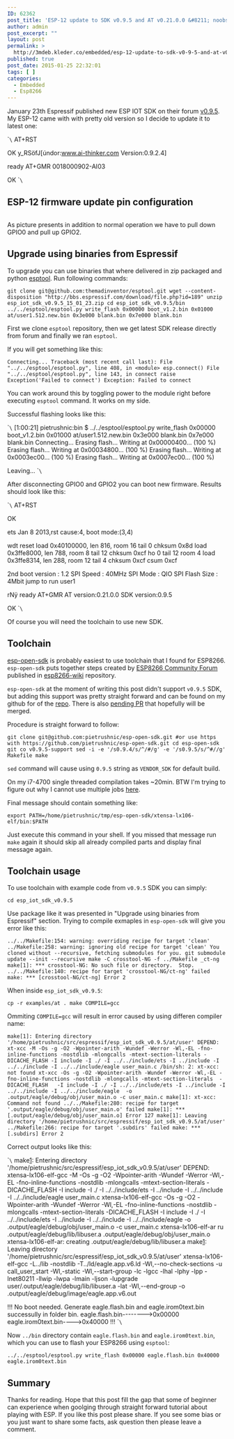 ```yaml
---
ID: 62362
post_title: 'ESP-12 update to SDK v0.9.5 and AT v0.21.0.0 &#8211; noobs tutorial'
author: admin
post_excerpt: ""
layout: post
permalink: >
  http://3mdeb.kleder.co/embedded/esp-12-update-to-sdk-v0-9-5-and-at-v0-21-0-0-noobs-tutorial/
published: true
post_date: 2015-01-25 22:32:01
tags: [ ]
categories:
  - Embedded
  - Esp8266
---
```

January 23th Espressif published new ESP IOT SDK on their forum [v0.9.5][1]. My ESP-12 came with with pretty old version so I decide to update it to latest one:

\``\` AT+RST

OK y_RSöfJ[úndor:www.ai-thinker.com Version:0.9.2.4]

ready AT+GMR 0018000902-AI03

OK \``\`

## ESP-12 firmware update pin configuration

<a class="fancybox" rel="group" href="/assets/images/esp-12-update.jpg"><img src="/assets/images/esp-12-update.jpg" alt="" /></a>

As picture presents in addition to normal operation we have to pull down GPIO0 and pull up GPIO2.

## Upgrade using binaries from Espressif

To upgrade you can use binaries that where delivered in zip packaged and python [esptool](). Run following commands:

`git clone git@github.com:themadinventor/esptool.git
wget --content-disposition "http://bbs.espressif.com/download/file.php?id=189"
unzip esp_iot_sdk_v0.9.5_15_01_23.zip
cd esp_iot_sdk_v0.9.5/bin
../../esptool/esptool.py write_flash 0x00000 boot_v1.2.bin 0x01000 at/user1.512.new.bin 0x3e000 blank.bin 0x7e000 blank.bin`

First we clone `esptool` repository, then we get latest SDK release directly from forum and finally we ran `esptool`.

If you will get something like this:

`Connecting...
Traceback (most recent call last):
  File "../../esptool/esptool.py", line 408, in <module>
    esp.connect()
  File "../../esptool/esptool.py", line 143, in connect
    raise Exception('Failed to connect')
Exception: Failed to connect`

You can work around this by toggling power to the module right before executing `esptool` command. It works on my side.

Successful flashing looks like this:

\``\` [1:00:21] pietrushnic:bin $ ../../esptool/esptool.py write_flash 0x00000 boot_v1.2.bin 0x01000 at/user1.512.new.bin 0x3e000 blank.bin 0x7e000 blank.bin Connecting... Erasing flash... Writing at 0x00000400... (100 %) Erasing flash... Writing at 0x00034800... (100 %) Erasing flash... Writing at 0x0003ec00... (100 %) Erasing flash... Writing at 0x0007ec00... (100 %)

Leaving... \``\`

After disconnecting GPIO0 and GPIO2 you can boot new firmware. Results should look like this:

\``\` AT+RST

OK

ets Jan 8 2013,rst cause:4, boot mode:(3,4)

wdt reset load 0x40100000, len 816, room 16 tail 0 chksum 0x8d load 0x3ffe8000, len 788, room 8 tail 12 chksum 0xcf ho 0 tail 12 room 4 load 0x3ffe8314, len 288, room 12 tail 4 chksum 0xcf csum 0xcf

2nd boot version : 1.2 SPI Speed : 40MHz SPI Mode : QIO SPI Flash Size : 4Mbit jump to run user1

rNÿ ready AT+GMR AT version:0.21.0.0 SDK version:0.9.5

OK \``\`

Of course you will need the toolchain to use new SDK.

## Toolchain

[esp-open-sdk][2] is probably easiest to use toolchain that I found for ESP8266. `esp-open-sdk` puts together steps created by [ESP8266 Community Forum][3] published in [esp8266-wiki][4] repository.

`esp-open-sdk` at the moment of writing this post didn't support `v0.9.5` SDK, but adding this support was pretty straight forward and can be found on my github for of the [repo][5]. There is also [pending PR][6] that hopefully will be merged.

Procedure is straight forward to follow:

`git clone git@github.com:pietrushnic/esp-open-sdk.git #or use https with https://github.com/pietrushnic/esp-open-sdk.git
cd esp-open-sdk
git co v0.9.5-support
sed -i -e '/s0.9.4/s/^/#/g' -e '/s0.9.5/s/^#//g' Makefile
make`

`sed` command will cause using `0.9.5` string as `VENDOR_SDK` for default build.

On my i7-4700 single threaded compilation takes ~20min. BTW I'm trying to figure out why I cannot use multiple jobs [here][7].

Final message should contain something like:

`export PATH=/home/pietrushnic/tmp/esp-open-sdk/xtensa-lx106-elf/bin:$PATH`

Just execute this command in your shell. If you missed that message run `make` again it should skip all already compiled parts and display final message again.

## Toolchain usage

To use toolchain with example code from `v0.9.5` SDK you can simply:

`cd esp_iot_sdk_v0.9.5`

Use package like it was presented in "Upgrade using binaries from Espressif" section. Trying to compile exmaples in `esp-open-sdk` will give you error like this:

`../../Makefile:154: warning: overriding recipe for target 'clean'
../Makefile:258: warning: ignoring old recipe for target 'clean'
You cloned without --recursive, fetching submodules for you.
git submodule update --init --recursive
make -C crosstool-NG -f ../Makefile _ct-ng
make[1]: *** crosstool-NG: No such file or directory.  Stop.
../../Makefile:140: recipe for target 'crosstool-NG/ct-ng' failed
make: *** [crosstool-NG/ct-ng] Error 2`

When inside `esp_iot_sdk_v0.9.5`:

`cp -r examples/at .
make COMPILE=gcc`

Ommiting `COMPILE=gcc` will result in error caused by using differen compiler name:

`make[1]: Entering directory '/home/pietrushnic/src/espressif/esp_iot_sdk_v0.9.5/at/user'
DEPEND: xt-xcc -M -Os -g -O2 -Wpointer-arith -Wundef -Werror -Wl,-EL -fno-inline-functions -nostdlib -mlongcalls -mtext-section-literals -DICACHE_FLASH -I include -I ./ -I ../../include/ets -I ../include -I ../../include -I ../../include/eagle user_main.c
/bin/sh: 2: xt-xcc: not found
xt-xcc -Os -g -O2 -Wpointer-arith -Wundef -Werror -Wl,-EL -fno-inline-functions -nostdlib -mlongcalls -mtext-section-literals  -DICACHE_FLASH   -I include -I ./ -I ../../include/ets -I ../include -I ../../include -I ../../include/eagle  -o .output/eagle/debug/obj/user_main.o -c user_main.c
make[1]: xt-xcc: Command not found
../../Makefile:280: recipe for target '.output/eagle/debug/obj/user_main.o' failed
make[1]: *** [.output/eagle/debug/obj/user_main.o] Error 127
make[1]: Leaving directory '/home/pietrushnic/src/espressif/esp_iot_sdk_v0.9.5/at/user'
../Makefile:266: recipe for target '.subdirs' failed
make: *** [.subdirs] Error 2`

Correct output looks like this:

\``\` make[1]: Entering directory '/home/pietrushnic/src/espressif/esp_iot_sdk_v0.9.5/at/user' DEPEND: xtensa-lx106-elf-gcc -M -Os -g -O2 -Wpointer-arith -Wundef -Werror -Wl,-EL -fno-inline-functions -nostdlib -mlongcalls -mtext-section-literals -DICACHE_FLASH -I include -I ./ -I ../../include/ets -I ../include -I ../../include -I ../../include/eagle user_main.c xtensa-lx106-elf-gcc -Os -g -O2 -Wpointer-arith -Wundef -Werror -Wl,-EL -fno-inline-functions -nostdlib -mlongcalls -mtext-section-literals -DICACHE_FLASH -I include -I ./ -I ../../include/ets -I ../include -I ../../include -I ../../include/eagle -o .output/eagle/debug/obj/user_main.o -c user_main.c xtensa-lx106-elf-ar ru .output/eagle/debug/lib/libuser.a .output/eagle/debug/obj/user_main.o xtensa-lx106-elf-ar: creating .output/eagle/debug/lib/libuser.a make[1]: Leaving directory '/home/pietrushnic/src/espressif/esp_iot_sdk_v0.9.5/at/user' xtensa-lx106-elf-gcc -L../lib -nostdlib -T../ld/eagle.app.v6.ld -Wl,--no-check-sections -u call_user_start -Wl,-static -Wl,--start-group -lc -lgcc -lhal -lphy -lpp -lnet80211 -llwip -lwpa -lmain -ljson -lupgrade user/.output/eagle/debug/lib/libuser.a -lat -Wl,--end-group -o .output/eagle/debug/image/eagle.app.v6.out

!!! No boot needed. Generate eagle.flash.bin and eagle.irom0text.bin successully in folder bin. eagle.flash.bin-------->0x00000 eagle.irom0text.bin---->0x40000 !!! \``\`

Now `../bin` directory contain `eagle.flash.bin` and `eagle.irom0text.bin`, which you can use to flash your ESP8266 using `esptool`:

`../../esptool/esptool.py write_flash 0x00000 eagle.flash.bin 0x40000 eagle.irom0text.bin`

## Summary

Thanks for reading. Hope that this post fill the gap that some of beginner can experience when goolging through straight forward tutorial about playing with ESP. If you like this post please share. If you see some bias or you just want to share some facts, ask question then please leave a comment.

 [1]: http://bbs.espressif.com/viewtopic.php?f=5&t=154
 [2]: https://github.com/pfalcon/esp-open-sdk
 [3]: http://www.esp8266.com/
 [4]: https://github.com/esp8266/esp8266-wiki/wiki
 [5]: https://github.com/pietrushnic/esp-open-sdk.git
 [6]: https://github.com/pfalcon/esp-open-sdk/pull/18
 [7]: https://github.com/pfalcon/esp-open-sdk/issues/19